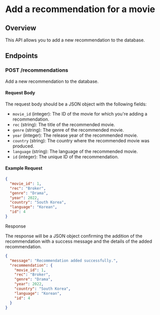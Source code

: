 # Add a recommendation for a movie

## Overview

This API allows you to add a new recommendation to the database.

## Endpoints

### POST /recommendations

Add a new recommendation to the database.

#### Request Body
The request body should be a JSON object with the following fields:

- `movie_id` (integer): The ID of the movie for which you're adding a recommendation.
- `rec` (string): The title of the recommended movie.
- `genre` (string): The genre of the recommended movie.
- `year` (integer): The release year of the recommended movie.
- `country` (string): The country where the recommended movie was produced.
- `language` (string): The language of the recommended movie.
- `id` (integer): The unique ID of the recommendation.

#### Example Request

```json
{
  "movie_id": 1,
  "rec": "Broker",
  "genre": "Drama",
  "year": 2022,
  "country": "South Korea",
  "language": "Korean",
  "id": 4
}
```

Response

The response will be a JSON object confirming the addition of the recommendation with a success message and the details of the added recommendation.

```json
{
  "message": "Recommendation added successfully.",
  "recommendation": {
    "movie_id": 1,
    "rec": "Broker",
    "genre": "Drama",
    "year": 2022,
    "country": "South Korea",
    "language": "Korean",
    "id": 4
  }
}
```
